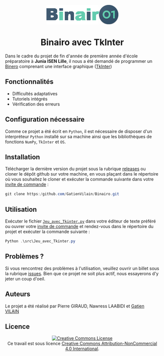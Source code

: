 <div align="center">

![Logo du projet "Binairo"](src/images/logo.png)

# Binairo avec TkInter
</div>

Dans le cadre du projet de fin d'année de première année d'école préparatoire à **Junia ISEN Lille**, il nous a été demandé de programmer un [Binero](https://www.educmat.fr/categories/jeux_reflexion/fiches_jeux/binero/index.php ) comprenant une interface graphique ([TkInter](https://docs.python.org/3/library/tkinter.html))

## Fonctionnalités

* Difficultés adaptatives
* Tutoriels intégrés
* Vérification des erreurs

## Configuration nécessaire

Comme ce projet a été écrit en `Python`, il est nécessaire de disposer d'un interpréteur `Python` installé sur sa machine ainsi que les bibliothèques de fonctions `NumPy`, `TkInter` et `OS`.

## Installation

Télécharger la dernière version du projet sous la rubrique [releases](https://github.com/GatienVilain/Binairo/releases) ou cloner le dépôt github sur votre machine, en vous plaçant dans le répertoire où vous souhaitez le cloner et exécuter la commande suivante dans votre [invite de commande](https://lecrabeinfo.net/ouvrir-linvite-de-commandes-sur-windows.html) :
```PowerShell
git clone https:/github.com/GatienVilain/Binairo.git
```

## Utilisation

Exécuter le fichier [`Jeu_avec_Tkinter.py`](src/Jeu_avec_Tkinter.py) dans votre éditeur de texte préféré ou ouvrer votre [invite de commande](https://lecrabeinfo.net/ouvrir-linvite-de-commandes-sur-windows.html) et rendez-vous dans le répertoire du projet et exécuter la commande suivante :
```PowerShell
Python .\src\Jeu_avec_Tkinter.py
```

## Problèmes ?

Si vous rencontrez des problèmes à l'utilisation, veuillez ouvrir un billet sous la rubrique [issues](https://github.com/GatienVilain/Binairo/issues).
Bien que ce projet ne soit plus actif, nous essayerons d'y jeter un coup d'oeil.

## Auteurs

Le projet a été réalisé par Pierre GIRAUD, Nawress LAABIDI et [Gatien VILAIN](https://github.com/GatienVilain)

## Licence
<div align="center">
<a rel="license" href="http://creativecommons.org/licenses/by-nc/4.0/"><img alt="Creative Commons License" style="border-width:0" src="https://i.creativecommons.org/l/by-nc/4.0/88x31.png" /></a><br />Ce travail est sous licence <a rel="license" href="http://creativecommons.org/licenses/by-nc/4.0/">Creative Commons Attribution-NonCommercial 4.0 International</a>.
</div>